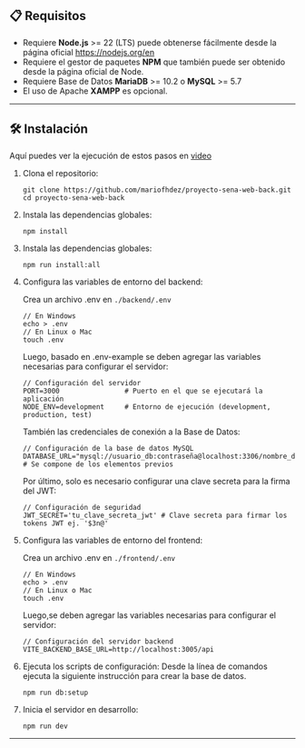 ## 📋 Requisitos

- Requiere **Node.js** >= 22 (LTS) puede obtenerse fácilmente desde la página oficial https://nodejs.org/en
- Requiere el gestor de paquetes **NPM** que también puede ser obtenido desde la página oficial de Node.
- Requiere Base de Datos **MariaDB** >= 10.2 o **MySQL** >= 5.7
- El uso de Apache **XAMPP** es opcional.

---

## 🛠️ Instalación

Aquí puedes ver la ejecución de estos pasos en [video](https://www.loom.com/share/2398a8873b3b4771a36fe52f298513c9?sid=6bc760f1-853e-4e55-9de0-9701cb4d1755)

1. Clona el repositorio:
   ```
   git clone https://github.com/mariofhdez/proyecto-sena-web-back.git
   cd proyecto-sena-web-back
   ```

2. Instala las dependencias globales:
   ```
   npm install
   ```
3. Instala las dependencias globales:
   ```
   npm run install:all
   ```   

4. Configura las variables de entorno del backend:

   Crea un archivo .env en `./backend/.env`
   ```
   // En Windows
   echo > .env
   // En Linux o Mac
   touch .env
   ```

   Luego, basado en .env-example se deben agregar las variables necesarias para configurar el servidor:
   ```
   // Configuración del servidor
   PORT=3000                # Puerto en el que se ejecutará la aplicación
   NODE_ENV=development     # Entorno de ejecución (development, production, test)   
   ```

   También las credenciales de conexión a la Base de Datos:
   ```
   // Configuración de la base de datos MySQL
   DATABASE_URL="mysql://usuario_db:contraseña@localhost:3306/nombre_db"  # Se compone de los elementos previos
   ```

   Por último, solo es necesario configurar una clave secreta para la firma del JWT:
   ```
   // Configuración de seguridad
   JWT_SECRET='tu_clave_secreta_jwt' # Clave secreta para firmar los tokens JWT ej. '$3n@'
   ```
5. Configura las variables de entorno del frontend:

   Crea un archivo .env en `./frontend/.env`
   ```
   // En Windows
   echo > .env
   // En Linux o Mac
   touch .env
   ```

   Luego,se deben agregar las variables necesarias para configurar el servidor:
   ```
   // Configuración del servidor backend
   VITE_BACKEND_BASE_URL=http://localhost:3005/api 
   ```
6. Ejecuta los scripts de configuración:
   Desde la línea de comandos ejecuta la siguiente instrucción para crear la base de datos.
   ```
   npm run db:setup
   ```

7. Inicia el servidor en desarrollo:
   ```  
   npm run dev
   ```
---
